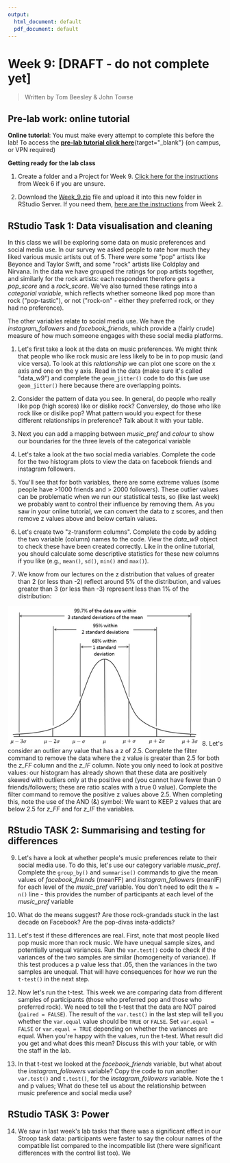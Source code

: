 ```yaml
---
output:
  html_document: default
  pdf_document: default
---
```





# Week 9: [DRAFT - do not complete yet]

> Written by Tom Beesley & John Towse

## Pre-lab work: online tutorial

**Online tutorial**: You must make every attempt to complete this before the lab! To access the [**pre-lab tutorial click here**](https://ma-rconnect.lancs.ac.uk/Week_9_LabPrep){target="_blank"} (on campus, or VPN required)

**Getting ready for the lab class** 

1. Create a folder and a Project for Week 9. [Click here for the instructions](#creating_project) from Week 6 if you are unsure.

2. Download the [Week_9.zip](files/Week_9/Week_9_new.zip) file and upload it into this new folder in RStudio Server. If you need them, [here are the instructions](#uploading_zip) from Week 2.

## RStudio Task 1: Data visualisation and cleaning

In this class we will be exploring some data on music preferences and social media use. In our survey we asked people to rate how much they liked various music artists out of 5. There were some "pop" artists like Beyonce and Taylor Swift, and some "rock" artists like Coldplay and Nirvana. In the data we have grouped the ratings for pop artists together, and similarly for the rock artists: each respondent therefore gets a *pop_score* and a *rock_score*. We've also turned these ratings into a *categorial variable*, which reflects whether someone liked pop more than rock ("pop-tastic"), or not ("rock-on" - either they preferred rock, or they had no preference).

The other variables relate to social media use. We have the *instagram_followers*  and *facebook_friends*, which provide a (fairly crude) measure of how much someone engages with these social media platforms. 

1. Let's first take a look at the data on music preferences. We might think that people who like rock music are less likely to be in to pop music (and vice versa). To look at this *relationship* we can plot one score on the x axis and one on the y axis. Read in the data (make sure it's called "data_w9") and complete the `geom_jitter()` code to do this (we use `geom_jitter()` here because there are overlapping points. 

2. Consider the pattern of data you see. In general, do people who really like pop (high scores) like or dislike rock? Conversley, do those who like rock like or dislike pop? What pattern would you expect for these different relationships in preference? Talk about it with your table.

3. Next you can add a mapping between *music_pref* and *colour* to show our boundaries for the three levels of the categorical variable

4. Let's take a look at the two social media variables. Complete the code for the two histogram plots to view the data on facebook friends and instagram followers.

5. You'll see that for both variables, there are some extreme values (some people have >1000 friends and > 2000 followers). These outlier values can be problematic when we run our statistical tests, so (like last week) we probably want to control their influence by removing them. As you saw in your online tutorial, we can convert the data to z scores, and then remove z values above and below certain values.

6. Let's create two "z-transform columns". Complete the code by adding the two variable (column) names to the code. View the *data_w9* object to check these have been created correctly. Like in the online tutorial, you should calculate some descriptive statistics for these new columns if you like (e.g., `mean()`, `sd()`, `min()` and `max()`).

7. We know from our lectures on the z distribution that values of greater than 2 (or less than -2) reflect around 5% of the distribution, and values greater than 3 (or less than -3) represent less than 1% of the distribution:

![](files/Week_9/z_score_figure.png)
8. Let's consider an outlier any value that has a z of 2.5. Complete the filter command to remove the data where the z value is greater than 2.5 for both the *z_FF* column and the *z_IF* column. Note you only need to look at positive values: our histogram has already shown that these data are positively skewed with outliers only at the positive end (you cannot have fewer than 0 friends/followers; these are ratio scales with a true 0 value). Complete the filter command to remove the positive z values above 2.5. When completing this, note the use of the AND (&) symbol: We want to KEEP z values that are below 2.5 for *z_FF* and for *z_IF* the variables. 

## RStudio TASK 2: Summarising and testing for differences

9.  Let's have a look at whether people's music preferences relate to their social media use. To do this, let's use our category variable *music_pref*. Complete the `group_by()` and `summarise()` commands to give the mean values of *facebook_friends* (meanFF) and *instagram_followers* (meanIF) for each level of the *music_pref* variable.  You don't need to edit the `N = n()` line - this provides the number of participants at each level of the *music_pref* variable

10. What do the means suggest? Are those rock-grandads stuck in the last decade on Facebook? Are the pop-divas insta-addicts? 

11. Let's test if these differences are real. First, note that most people liked pop music more than rock music. We have unequal sample sizes, and potentially unequal variances. Run the `var.test()` code to check if the variances of the two samples are similar (homogeneity of variance). If this test produces a p value less that .05, then the variances in the two samples are unequal. That will have consequences for how we run the `t-test()` in the next step. 

12. Now let's run the t-test. This week we are comparing data from different samples of participants (those who preferred pop and those who preferred rock). We need to tell the t-test that the data are NOT paired (`paired = FALSE`). The result of the `var.test()` in the last step will tell you whether the `var.equal` value should be `TRUE` or `FALSE`.  Set `var.equal = FALSE` or `var.equal = TRUE` depending on whether the variances are equal. When you're happy with the values, run the t-test. What result did you get and what does this mean? Discuss this with your table, or with the staff in the lab.

13. In that t-test we looked at the *facebook_friends* variable, but what about the *instagram_followers* variable? Copy the code to run another `var.test()` and `t.test()`, for the *instagram_followers* variable. Note the t and p values; What do these tell us about the relationship between music preference and social media use?

## RStudio TASK 3: Power

14. We saw in last week's lab tasks that there was a significant effect in our Stroop task data: participants were faster to say the colour names of the compatible list compared to the incompatible list (there were significant differences with the control list too). We 












